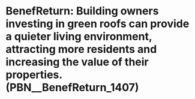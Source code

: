 # BenefReturn: __Building owners investing in green roofs can provide a quieter living environment, attracting more residents and increasing the value of their properties.__ (PBN__BenefReturn_1407)

